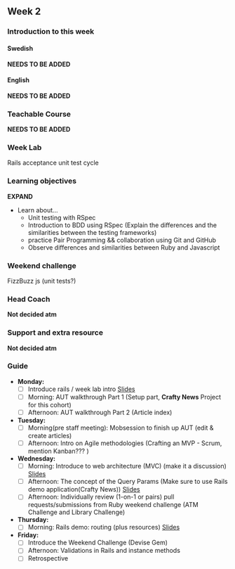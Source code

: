 ## Week 2
### Introduction to this week

#### Swedish
**NEEDS TO BE ADDED**

#### English
**NEEDS TO BE ADDED**

### Teachable Course
**NEEDS TO BE ADDED**

### Week Lab
Rails acceptance unit test cycle

### Learning objectives
**EXPAND**
* Learn about...
  - Unit testing with RSpec
  - Introduction to BDD using RSpec (Explain the differences and the similarities between the testing frameworks)
  - practice Pair Programming && collaboration using Git and GitHub
  - Observe differences and similarities between Ruby and Javascript

### Weekend challenge
FizzBuzz js (unit tests?)

### Head Coach 
**Not decided atm**

### Support and extra resource
**Not decided atm**

### Guide
- **Monday:**
  - [ ] Introduce rails / week lab intro [Slides](https://docs.google.com/presentation/d/1QBSlHd6hlmfsHeLhP_R6H1xlfsyYjmN-JxTcF2zRbns/edit?usp=sharing)
  - [ ] Morning: AUT walkthrough Part 1 (Setup part, **Crafty News** Project for this cohort)
  - [ ] Afternoon: AUT walkthrough Part 2 (Article index)

- **Tuesday:**
  - [ ] Morning(pre staff meeting): Mobsession to finish up AUT (edit & create articles)
  - [ ] Afternoon: Intro on Agile methodologies (Crafting an MVP - Scrum, mention Kanban??? )
  
- **Wednesday:**
  - [ ] Morning: Introduce to web architecture (MVC) (make it a discussion) [Slides](https://docs.google.com/presentation/d/14Z4aPjdDTgeuQdup2MoiZrmUSSDce7R3I5dcotg7uyc/edit?usp=sharing)
  - [ ] Afternoon: The concept of the Query Params (Make sure to use Rails demo application(Crafty News)) [Slides](https://docs.google.com/presentation/d/1WQiq29ZR4rQvhyH7N2HelmCUeD2qzuaBo03O12Rjsp4/edit?usp=sharing)
  - [ ] Afternoon: Individually review (1-on-1 or pairs) pull requests/submissions from Ruby weekend challenge (ATM Challenge and Library Challenge)
   
- **Thursday:**
  - [ ] Morning: Rails demo: routing (plus resources) [Slides](https://docs.google.com/presentation/d/1Eu_x1eO9Zkmkb1RyflUONTipOjnDUtfUmSabO8-jyoQ)

- **Friday:**
  - [ ] Introduce the Weekend Challenge (Devise Gem)
  - [ ] Afternoon: Validations in Rails and instance methods
  - [ ] Retrospective
